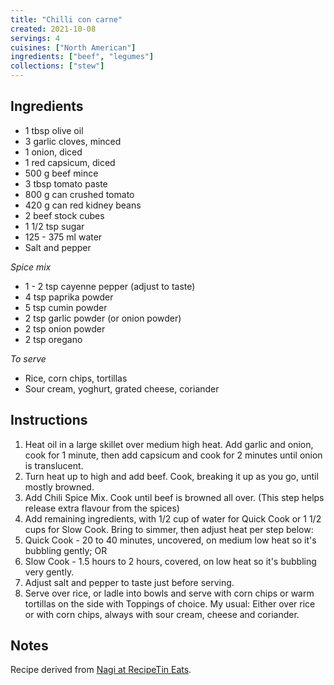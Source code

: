 ```yaml
---
title: "Chilli con carne"
created: 2021-10-08
servings: 4
cuisines: ["North American"]
ingredients: ["beef", "legumes"]
collections: ["stew"]
---
```


## Ingredients

- 1 tbsp olive oil
- 3 garlic cloves, minced
- 1 onion, diced
- 1 red capsicum, diced
- 500 g beef mince
- 3 tbsp tomato paste
- 800 g can crushed tomato
- 420 g can red kidney beans
- 2 beef stock cubes
- 1 1/2 tsp sugar
- 125 - 375 ml water
- Salt and pepper

*Spice mix*

- 1 - 2 tsp cayenne pepper (adjust to taste)
- 4 tsp paprika powder
- 5 tsp cumin powder
- 2 tsp garlic powder (or onion powder)
- 2 tsp onion powder
- 2 tsp oregano

*To serve*

- Rice, corn chips, tortillas
- Sour cream, yoghurt, grated cheese, coriander

## Instructions

1. Heat oil in a large skillet over medium high heat. Add garlic and onion, cook for 1 minute, then add capsicum and cook for 2 minutes until onion is translucent.
2. Turn heat up to high and add beef. Cook, breaking it up as you go, until mostly browned.
3. Add Chili Spice Mix. Cook until beef is browned all over. (This step helps release extra flavour from the spices)
4. Add remaining ingredients, with 1/2 cup of water for Quick Cook or 1 1/2 cups for Slow Cook. Bring to simmer, then adjust heat per step below:
5. Quick Cook - 20 to 40 minutes, uncovered, on medium low heat so it's bubbling gently; OR
6. Slow Cook - 1.5 hours to 2 hours, covered, on low heat so it's bubbling very gently.
7. Adjust salt and pepper to taste just before serving.
8. Serve over rice, or ladle into bowls and serve with corn chips or warm tortillas on the side with Toppings of choice. My usual: Either over rice or with corn chips, always with sour cream, cheese and coriander.

## Notes

Recipe derived from [Nagi at RecipeTin Eats](https://www.recipetineats.com/chilli-con-carne/).
